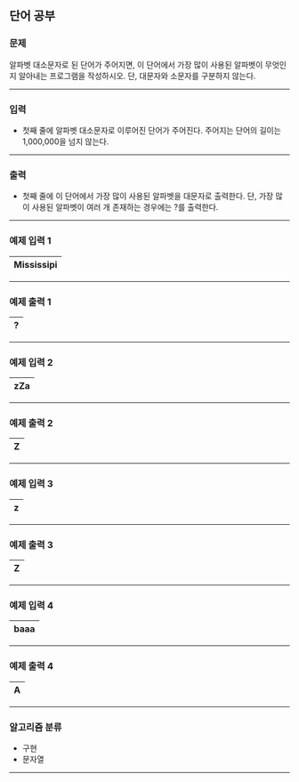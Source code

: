 단어 공부
-------------
### 문제

알파벳 대소문자로 된 단어가 주어지면, 이 단어에서 가장 많이 사용된 알파벳이 무엇인지 알아내는 프로그램을 작성하시오. 단, 대문자와 소문자를 구분하지 않는다.

- - -

### 입력
* 첫째 줄에 알파벳 대소문자로 이루어진 단어가 주어진다. 주어지는 단어의 길이는 1,000,000을 넘지 않는다.

- - -

### 출력
* 첫째 줄에 이 단어에서 가장 많이 사용된 알파벳을 대문자로 출력한다. 단, 가장 많이 사용된 알파벳이 여러 개 존재하는 경우에는 ?를 출력한다.

- - -

### 예제 입력 1
|Mississipi|
|:---|

- - -

### 예제 출력 1
|?|
|:---|

- - -

### 예제 입력 2
|zZa|
|:---|

- - -

### 예제 출력 2
|Z|
|:---|

- - -

### 예제 입력 3
|z|
|:---|

- - -

### 예제 출력 3
|Z|
|:---|

- - -

### 예제 입력 4
|baaa|
|:---|

- - -

### 예제 출력 4
|A|
|:---|

- - -

### 알고리즘 분류
* 구현
* 문자열

- - -